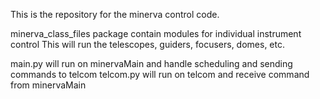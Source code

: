 This is the repository for the minerva control code.

minerva_class_files package contain modules for individual instrument control
This will run the telescopes, guiders, focusers, domes, etc.

main.py will run on minervaMain and handle scheduling and sending commands to telcom
telcom.py will run on telcom and receive command from minervaMain



